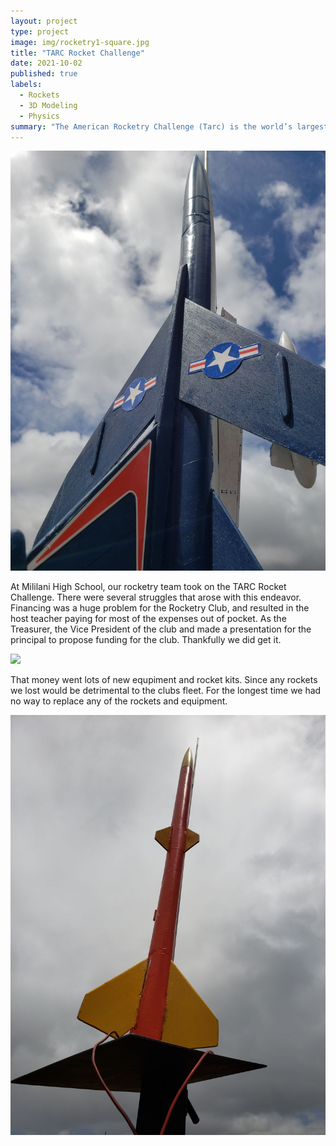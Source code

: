 ```yaml
---
layout: project
type: project
image: img/rocketry1-square.jpg
title: "TARC Rocket Challenge"
date: 2021-10-02
published: true
labels:
  - Rockets
  - 3D Modeling
  - Physics
summary: "The American Rocketry Challenge (Tarc) is the world’s largest rocket contest with nearly 5,000 students nationwide competing each year."
---
```


<img class="img-fluid" src="../img/rocketry1.jpg">

At Mililani High School, our rocketry team took on the TARC Rocket Challenge. There were several struggles that arose with this endeavor. Financing was a huge problem for the Rocketry Club, and resulted in the host teacher paying for most of the expenses out of pocket. As the Treasurer, the Vice President of the club and made a presentation for the principal to propose funding for the club. Thankfully we did get it. 

<img class="img-fluid" src="../img/rocketry2.jpg">

That money went lots of new equpiment and rocket kits. Since any rockets we lost would be detrimental to the clubs fleet. For the longest time we had no way to replace any of the rockets and equipment.

<img class="img-fluid" src="../img/rocketry3.jpg">
